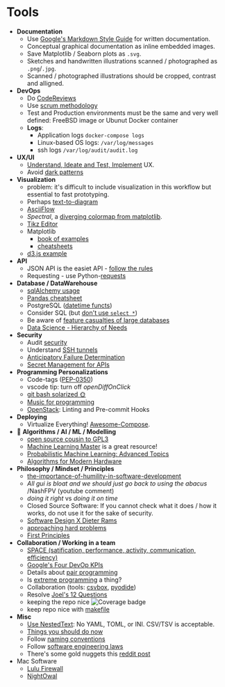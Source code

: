 # Tools

* **Documentation**
  * Use [Google's Markdown Style Guide](https://google.github.io/styleguide/docguide/style.html) for written documentation.
  * Conceptual graphical documentation as inline embedded images.
  * Save Matplotlib / Seaborn plots as `.svg`.
  * Sketches and handwritten illustrations scanned / photographed as `.png`/`.jpg`.
  * Scanned / photographed illustrations should be cropped, contrast and alligned.
* **DevOps**
  * Do [CodeReviews](https://softwareengineering.stackexchange.com/questions/141005/how-would-you-know-if-youve-written-readable-and-easily-maintainable-code/141010#141010)
  * Use [scrum methodology](https://www.scruminc.com/scrum-glossary/)
  * Test and Production environments must be the same and very well defined: FreeBSD image or Ubunut Docker container
  * **Logs**:
    * Application logs `docker-compose logs`
    * Linux-based OS logs: `/var/log/messages`
    * ssh logs `/var/log/audit/audit.log`
* **UX/UI**
  * [Understand, Ideate and Test, Implement](https://uxtools.co/challenges/) UX.
  * Avoid [dark patterns](https://darkpatterns.org/types-of-dark-pattern.html)
* **Visualization**
  * problem: it's difficult to include visualization in this workflow but essential to fast prototyping.
  * Perhaps [text-to-diagram](https://xosh.org/text-to-diagram/)
  * [AsciiFlow](https://asciiflow.com/#/)
  * *Spectral*, a [diverging colormap from matplotlib](https://matplotlib.org/3.1.0/tutorials/colors/colormaps.html#diverging).
  * [Tikz Editor](https://tikzcd.yichuanshen.de)
  * Matplotlib
    * [book of examples](https://raw.githubusercontent.com/rougier/scientific-visualization-book/master/pdf/book.pdf)
    * [cheatsheets](https://matplotlib.org/cheatsheets/)
  * [d3.js example](http://www.r2d3.us/visual-intro-to-machine-learning-part-2/)
* **API**
  * JSON API is the easiet API - [follow the rules](https://jsonapi.org/format/#)
  * Requesting - use Python-[requests](https://docs.python-requests.org/en/latest/)
* **Database / DataWarehouse**
  * [sqlAlchemy usage](https://www.pythonsheets.com/notes/python-sqlalchemy.html)
  * [Pandas cheatsheet](https://pandas.pydata.org/Pandas_Cheat_Sheet.pdf)
  * PostgreSQL ([datetime functs](https://www.postgresql.org/docs/9.1/functions-datetime.html))
  * Consider SQL (but [don't use `select *`](https://tanelpoder.com/posts/reasons-why-select-star-is-bad-for-sql-performance/))
  * Be aware of [feature casualties of large databases](https://web.dev/streams/)
  * [Data Science - Hierarchy of Needs](https://hackernoon.com/the-ai-hierarchy-of-needs-18f111fcc007)
* **Security**
  * Audit [security](https://hangar.tech/posts/our-dsq/)
  * Understand [SSH tunnels](https://robotmoon.com/ssh-tunnels/)
  * [Anticipatory Failure Determination](https://historyofyesterday.com/suppose-i-wanted-to-kill-a-lot-of-pilots-f126bbc756fa)
  * [Secret Management for APIs](https://blog.gitguardian.com/secrets-api-management/)
* **Programming Personalizations**
  * Code-tags ([PEP-0350](https://www.python.org/dev/peps/pep-0350/#mnemonics))
  * vscode tip: turn off _openDiffOnClick_
  * [git bash solarized :sun_with_face:](https://github.com/speedpacer/gitbash_solarized/issues)
  * [Music for programming](https://www.musicforprogramming.net)
  * [OpenStack](https://docs.openstack.org/hacking/latest/user/hacking.html#styleguide): Linting and Pre-commit Hooks
* **Deploying**
  * Virtualize Everything! [Awesome-Compose](https://github.com/docker/awesome-compose).
* 🧠 **Algorithms / AI / ML / Modelling**
  * [open source cousin to GPL3](https://github.com/kingoflolz/mesh-transformer-jax)
  * [Machine Learning Master](https://machinelearningmastery.com/) is a great resource!
  * [Probabilistic Machine Learning: Advanced Topics](https://probml.github.io/pml-book/book2.html#toc)
  * [Algorithms for Modern Hardware](https://en.algorithmica.org/hpc/)
* **Philosophy / Mindset / Principles**
  * [the-importance-of-humility-in-software-development](https://humbletoolsmith.com/2020/08/10/the-importance-of-humility-in-software-development/)
  *  _All gui is bloat and we should just go back to using the abacus_ /NashFPV (youtube comment)
  * _doing it right_ vs _doing it on time_
  * Closed Source Software: If you cannot check what it does / how it works, do not use it for the sake of security.
  * [Software Design X Dieter Rams](https://github.com/zedr/dieter-rams-10-applied-to-software)
  * [approaching hard problems](https://praeclarum.org/2022/02/19/hard-problems.html)
  * [First Principles](https://fs.blog/first-principles/)
* **Collaboration / Working in a team**
  * [SPACE (satification, performance, activity, communication, efficiency)](https://queue.acm.org/detail.cfm?id=3454124)
  * [Google's Four DevOp KPIs](https://cloud.google.com/blog/products/devops-sre/using-the-four-keys-to-measure-your-devops-performance)
  * Details about [pair programming](https://martinfowler.com/articles/on-pair-programming.html)
  * Is [extreme programming](http://www.extremeprogramming.org/) a thing?
  * Collaboration (tools: [csvbox](https://csvbox.io/), [pyodide](https://github.com/pyodide/pyodide))
  * Resolve [Joel's 12 Questions](https://www.joelonsoftware.com/2000/08/09/the-joel-test-12-steps-to-better-code/)
  * keeping the repo nice ![Coverage badge][coverage-badge]
  * keep repo nice with [makefile](https://makefiletutorial.com/)
* **Misc**
  * [Use NestedText](https://nestedtext.org/en/latest/alternatives.html#): No YAML, TOML, or INI. CSV/TSV is acceptable.
  * [Things you should do now](https://secure.phabricator.com/book/phabflavor/article/things_you_should_do_now/)
  * Follow [naming conventions](https://visualgit.readthedocs.io/en/latest/pages/naming_convention.html)
  * Follow [software engineering laws](https://www.netmeister.org/blog/software-engineering-laws.html)
  * There's some gold nuggets this [reddit post](https://old.reddit.com/r/ExperiencedDevs/comments/nmodyl/drunk_post_things_ive_learned_as_a_sr_engineer/)
* Mac Software
  * [Lulu Firewall](https://objective-see.com/products/lulu.html)
  * [NightOwal](https://nightowl.kramser.xyz/)

[coverage-badge]: https://img.shields.io/badge/Coverage-100%25-brightgreen.svg

[^1]: Read about the [difference between docker repos and registries](https://stackoverflow.com/a/34004418/5684214)
